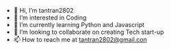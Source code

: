 - 👋 Hi, I’m tantran2802
- 👀 I’m interested in Coding
- 🌱 I’m currently learning Python and Javascript
- 💞️ I’m looking to collaborate on creating Tech start-up
- 📫 How to reach me at tantran2802@gmail.con

<!---
tantran2802/tantran2802 is a ✨ special ✨ repository because its `README.md` (this file) appears on your GitHub profile.
You can click the Preview link to take a look at your changes.
--->
